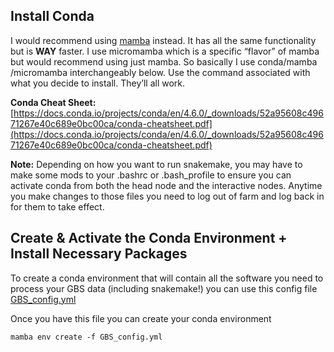 ## Install Conda

I would recommend using [mamba](https://mamba.readthedocs.io/en/latest/) instead. It has all the same functionality but is **WAY** faster. I use micromamba which is a specific “flavor” of mamba but would recommend using just mamba. So basically I use conda/mamba /micromamba interchangeably below. Use the command associated with what you decide to install. They’ll all work.

**Conda Cheat Sheet:** [https://docs.conda.io/projects/conda/en/4.6.0/_downloads/52a95608c49671267e40c689e0bc00ca/conda-cheatsheet.pdf](https://docs.conda.io/projects/conda/en/4.6.0/_downloads/52a95608c49671267e40c689e0bc00ca/conda-cheatsheet.pdf)

**Note:** Depending on how you want to run snakemake, you may have to make some mods to your .bashrc or .bash_profile to ensure you can activate conda from both the head node and the interactive nodes. Anytime you make changes to those files you need to log out of farm and log back in for them to take effect.

## Create & Activate the Conda Environment + Install Necessary Packages

To create a conda environment that will contain all the software you need to process your GBS data (including snakemake!) you can use this config file [GBS_config.yml](00.Conda-Snakemake-Slurm/GBS_config.yml)

Once you have this file you can create your conda environment
```
mamba env create -f GBS_config.yml
```
